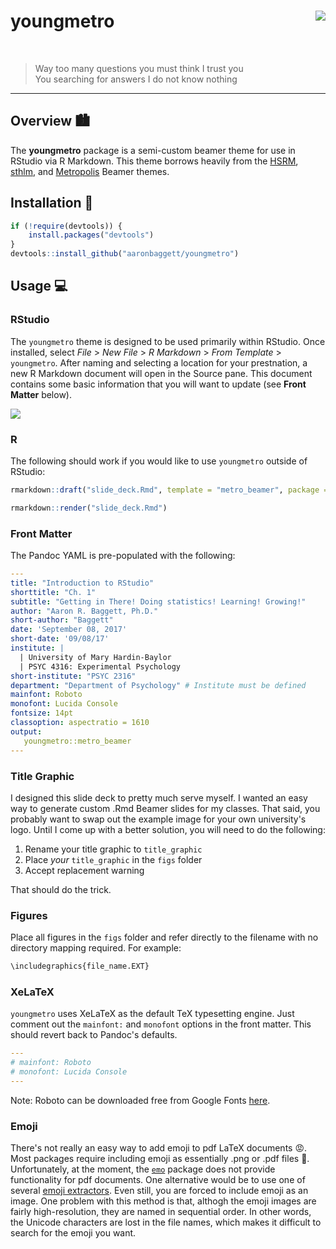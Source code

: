 
youngmetro <img src="http://aaronbaggett.com/images/youngmetro_logo.png" align="right" />
=========================================================================================

<br>

> Way too many questions you must think I trust you  
> You searching for answers I do not know nothing

------------------------------------------------------------------------

Overview 🏙
----------

The **youngmetro** package is a semi-custom beamer theme for use in RStudio via R Markdown. This theme borrows heavily from the [HSRM](https://github.com/benjamin-weiss/hsrmbeamertheme), [sthlm](https://github.com/markolsonse/sthlmBeamerTheme), and [Metropolis](https://github.com/matze/mtheme) Beamer themes.

Installation 🔌
--------------

``` r
if (!require(devtools)) {
    install.packages("devtools")
}
devtools::install_github("aaronbaggett/youngmetro")
```

Usage 💻
-------

### RStudio

The `youngmetro` theme is designed to be used primarily within RStudio. Once installed, select *File* &gt; *New File* &gt; *R Markdown* &gt; *From Template* &gt; `youngmetro`. After naming and selecting a location for your prestnation, a new R Markdown document will open in the Source pane. This document contains some basic information that you will want to update (see **Front Matter** below).

<img src="http://aaronbaggett.com/images/from_template.png" align="center" />

### R

The following should work if you would like to use `youngmetro` outside of RStudio:

``` r
rmarkdown::draft("slide_deck.Rmd", template = "metro_beamer", package = "youngmetro")

rmarkdown::render("slide_deck.Rmd")
```

### Front Matter

The Pandoc YAML is pre-populated with the following:

``` yaml
---
title: "Introduction to RStudio"
shorttitle: "Ch. 1"
subtitle: "Getting in There! Doing statistics! Learning! Growing!"
author: "Aaron R. Baggett, Ph.D."
short-author: "Baggett"
date: 'September 08, 2017'
short-date: '09/08/17'
institute: | 
  | University of Mary Hardin-Baylor
  | PSYC 4316: Experimental Psychology
short-institute: "PSYC 2316"
department: "Department of Psychology" # Institute must be defined
mainfont: Roboto
monofont: Lucida Console
fontsize: 14pt
classoption: aspectratio = 1610
output: 
   youngmetro::metro_beamer
---
```

### Title Graphic

I designed this slide deck to pretty much serve myself. I wanted an easy way to generate custom .Rmd Beamer slides for my classes. That said, you probably want to swap out the example image for your own university's logo. Until I come up with a better solution, you will need to do the following:

1.  Rename your title graphic to `title_graphic`
2.  Place *your* `title_graphic` in the `figs` folder
3.  Accept replacement warning

That should do the trick.

### Figures

Place all figures in the `figs` folder and refer directly to the filename with no directory mapping required. For example:

``` r
\includegraphics{file_name.EXT}
```

### XeLaTeX

`youngmetro` uses XeLaTeX as the default TeX typesetting engine. Just comment out the `mainfont:` and `monofont` options in the front matter. This should revert back to Pandoc's defaults.

``` yaml
---
# mainfont: Roboto
# monofont: Lucida Console
---
```

Note: Roboto can be downloaded free from Google Fonts [here](https://fonts.google.com/specimen/Roboto).

### Emoji

There's not really an easy way to add emoji to pdf LaTeX documents 😡. Most packages require including emoji as essentially .png or .pdf files 🤕. Unfortunately, at the moment, the [`emo`](https://github.com/hadley/emo) package does not provide functionality for pdf documents. One alternative would be to use one of several [emoji extractors](https://github.com/rinatkhanov/emoji-extractor). Even still, you are forced to include emoji as an image. One problem with this method is that, althogh the emoji images are fairly high-resolution, they are named in sequential order. In other words, the Unicode characters are lost in the file names, which makes it difficult to search for the emoji you want.
